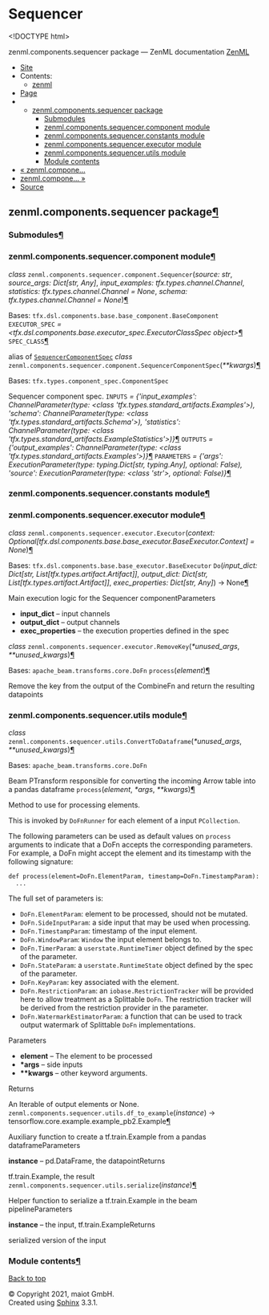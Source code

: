 # Sequencer

&lt;!DOCTYPE html&gt;

zenml.components.sequencer package — ZenML documentation  [ZenML](https://github.com/maiot-io/zenml/tree/e2cf3eb9599a3b31a4ee646048d90127dfdbb178/docs/sphinx_docs/_build/html/index.html)

*  [Site](https://github.com/maiot-io/zenml/tree/e2cf3eb9599a3b31a4ee646048d90127dfdbb178/docs/sphinx_docs/_build/html/index.html)
  * Contents:
    * [zenml](https://github.com/maiot-io/zenml/tree/e2cf3eb9599a3b31a4ee646048d90127dfdbb178/docs/sphinx_docs/_build/html/modules.html)
*  [Page](zenml.components.sequencer.md)
  * * [zenml.components.sequencer package](zenml.components.sequencer.md)
      * [Submodules](zenml.components.sequencer.md#submodules)
      * [zenml.components.sequencer.component module](zenml.components.sequencer.md#module-zenml.components.sequencer.component)
      * [zenml.components.sequencer.constants module](zenml.components.sequencer.md#module-zenml.components.sequencer.constants)
      * [zenml.components.sequencer.executor module](zenml.components.sequencer.md#module-zenml.components.sequencer.executor)
      * [zenml.components.sequencer.utils module](zenml.components.sequencer.md#module-zenml.components.sequencer.utils)
      * [Module contents](zenml.components.sequencer.md#module-zenml.components.sequencer)
* [ « zenml.compone...](zenml.components.pusher.md)
* [ zenml.compone... »](zenml.components.split_gen.md)
*  [Source](https://github.com/maiot-io/zenml/tree/e2cf3eb9599a3b31a4ee646048d90127dfdbb178/docs/sphinx_docs/_build/html/_sources/zenml.components.sequencer.rst.txt)

## zenml.components.sequencer package[¶](zenml.components.sequencer.md#zenml-components-sequencer-package)

### Submodules[¶](zenml.components.sequencer.md#submodules)

### zenml.components.sequencer.component module[¶](zenml.components.sequencer.md#module-zenml.components.sequencer.component)

 _class_ `zenml.components.sequencer.component.Sequencer`\(_source: str_, _source\_args: Dict\[str, Any\]_, _input\_examples: tfx.types.channel.Channel_, _statistics: tfx.types.channel.Channel = None_, _schema: tfx.types.channel.Channel = None_\)[¶](zenml.components.sequencer.md#zenml.components.sequencer.component.Sequencer)

Bases: `tfx.dsl.components.base.base_component.BaseComponent` `EXECUTOR_SPEC` _= &lt;tfx.dsl.components.base.executor\_spec.ExecutorClassSpec object&gt;_[¶](zenml.components.sequencer.md#zenml.components.sequencer.component.Sequencer.EXECUTOR_SPEC) `SPEC_CLASS`[¶](zenml.components.sequencer.md#zenml.components.sequencer.component.Sequencer.SPEC_CLASS)

alias of [`SequencerComponentSpec`](zenml.components.sequencer.md#zenml.components.sequencer.component.SequencerComponentSpec) _class_ `zenml.components.sequencer.component.SequencerComponentSpec`\(_\*\*kwargs_\)[¶](zenml.components.sequencer.md#zenml.components.sequencer.component.SequencerComponentSpec)

Bases: `tfx.types.component_spec.ComponentSpec`

Sequencer component spec. `INPUTS` _= {'input\_examples': ChannelParameter\(type: &lt;class 'tfx.types.standard\_artifacts.Examples'&gt;\), 'schema': ChannelParameter\(type: &lt;class 'tfx.types.standard\_artifacts.Schema'&gt;\), 'statistics': ChannelParameter\(type: &lt;class 'tfx.types.standard\_artifacts.ExampleStatistics'&gt;\)}_[¶](zenml.components.sequencer.md#zenml.components.sequencer.component.SequencerComponentSpec.INPUTS) `OUTPUTS` _= {'output\_examples': ChannelParameter\(type: &lt;class 'tfx.types.standard\_artifacts.Examples'&gt;\)}_[¶](zenml.components.sequencer.md#zenml.components.sequencer.component.SequencerComponentSpec.OUTPUTS) `PARAMETERS` _= {'args': ExecutionParameter\(type: typing.Dict\[str, typing.Any\], optional: False\), 'source': ExecutionParameter\(type: &lt;class 'str'&gt;, optional: False\)}_[¶](zenml.components.sequencer.md#zenml.components.sequencer.component.SequencerComponentSpec.PARAMETERS)

### zenml.components.sequencer.constants module[¶](zenml.components.sequencer.md#module-zenml.components.sequencer.constants)

### zenml.components.sequencer.executor module[¶](zenml.components.sequencer.md#module-zenml.components.sequencer.executor)

 _class_ `zenml.components.sequencer.executor.Executor`\(_context: Optional\[tfx.dsl.components.base.base\_executor.BaseExecutor.Context\] = None_\)[¶](zenml.components.sequencer.md#zenml.components.sequencer.executor.Executor)

Bases: `tfx.dsl.components.base.base_executor.BaseExecutor` `Do`\(_input\_dict: Dict\[str, List\[tfx.types.artifact.Artifact\]\]_, _output\_dict: Dict\[str, List\[tfx.types.artifact.Artifact\]\]_, _exec\_properties: Dict\[str, Any\]_\) → None[¶](zenml.components.sequencer.md#zenml.components.sequencer.executor.Executor.Do)

Main execution logic for the Sequencer componentParameters

* **input\_dict** – input channels
* **output\_dict** – output channels
* **exec\_properties** – the execution properties defined in the spec

 _class_ `zenml.components.sequencer.executor.RemoveKey`\(_\*unused\_args_, _\*\*unused\_kwargs_\)[¶](zenml.components.sequencer.md#zenml.components.sequencer.executor.RemoveKey)

Bases: `apache_beam.transforms.core.DoFn` `process`\(_element_\)[¶](zenml.components.sequencer.md#zenml.components.sequencer.executor.RemoveKey.process)

Remove the key from the output of the CombineFn and return the resulting datapoints

### zenml.components.sequencer.utils module[¶](zenml.components.sequencer.md#module-zenml.components.sequencer.utils)

 _class_ `zenml.components.sequencer.utils.ConvertToDataframe`\(_\*unused\_args_, _\*\*unused\_kwargs_\)[¶](zenml.components.sequencer.md#zenml.components.sequencer.utils.ConvertToDataframe)

Bases: `apache_beam.transforms.core.DoFn`

Beam PTransform responsible for converting the incoming Arrow table into a pandas dataframe `process`\(_element_, _\*args_, _\*\*kwargs_\)[¶](zenml.components.sequencer.md#zenml.components.sequencer.utils.ConvertToDataframe.process)

Method to use for processing elements.

This is invoked by `DoFnRunner` for each element of a input `PCollection`.

The following parameters can be used as default values on `process` arguments to indicate that a DoFn accepts the corresponding parameters. For example, a DoFn might accept the element and its timestamp with the following signature:

```text
def process(element=DoFn.ElementParam, timestamp=DoFn.TimestampParam):
  ...
```

The full set of parameters is:

* `DoFn.ElementParam`: element to be processed, should not be mutated.
* `DoFn.SideInputParam`: a side input that may be used when processing.
* `DoFn.TimestampParam`: timestamp of the input element.
* `DoFn.WindowParam`: `Window` the input element belongs to.
* `DoFn.TimerParam`: a `userstate.RuntimeTimer` object defined by the spec of the parameter.
* `DoFn.StateParam`: a `userstate.RuntimeState` object defined by the spec of the parameter.
* `DoFn.KeyParam`: key associated with the element.
* `DoFn.RestrictionParam`: an `iobase.RestrictionTracker` will be provided here to allow treatment as a Splittable `DoFn`. The restriction tracker will be derived from the restriction provider in the parameter.
* `DoFn.WatermarkEstimatorParam`: a function that can be used to track output watermark of Splittable `DoFn` implementations.

Parameters

* **element** – The element to be processed
* **\*args** – side inputs
* **\*\*kwargs** – other keyword arguments.

Returns

An Iterable of output elements or None. `zenml.components.sequencer.utils.df_to_example`\(_instance_\) → tensorflow.core.example.example\_pb2.Example[¶](zenml.components.sequencer.md#zenml.components.sequencer.utils.df_to_example)

Auxiliary function to create a tf.train.Example from a pandas dataframeParameters

**instance** – pd.DataFrame, the datapointReturns

tf.train.Example, the result `zenml.components.sequencer.utils.serialize`\(_instance_\)[¶](zenml.components.sequencer.md#zenml.components.sequencer.utils.serialize)

Helper function to serialize a tf.train.Example in the beam pipelineParameters

**instance** – the input, tf.train.ExampleReturns

serialized version of the input

### Module contents[¶](zenml.components.sequencer.md#module-zenml.components.sequencer)

 [Back to top](zenml.components.sequencer.md)

 © Copyright 2021, maiot GmbH.  
 Created using [Sphinx](http://sphinx-doc.org/) 3.3.1.  


